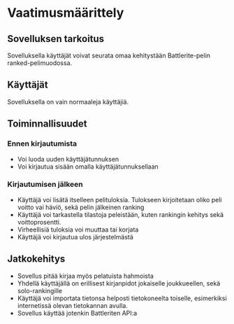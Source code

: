 # Vaatimusmäärittely
## Sovelluksen tarkoitus
Sovelluksella käyttäjät voivat seurata omaa kehitystään Battlerite-pelin ranked-pelimuodossa.

## Käyttäjät
Sovelluksella on vain normaaleja käyttäjiä.

## Toiminnallisuudet
### Ennen kirjautumista
* Voi luoda uuden käyttäjätunnuksen
* Voi kirjautua sisään omalla käyttäjätunnuksellaan

### Kirjautumisen jälkeen
* Käyttäjä voi lisätä itselleen pelituloksia. Tulokseen kirjoitetaan oliko peli voitto vai häviö, sekä pelin jälkeinen ranking
* Käyttäjä voi tarkastella tilastoja peleistään, kuten rankingin kehitys sekä voittoprosentti.
* Virheellisiä tuloksia voi muuttaa tai korjata
* Käyttäjä voi kirjautua ulos järjestelmästä

## Jatkokehitys
* Sovellus pitää kirjaa myös pelatuista hahmoista
* Yhdellä käyttäjällä on erillisest kirjanpidot jokaiselle joukkueellen, sekä solo-rankingille
* Käyttäjä voi importata tietonsa helposti tietokoneelta toiselle, esimerkiksi internetissä olevan tietokannan avulla.
* Sovellus käyttää jotenkin Battleriten API:a



